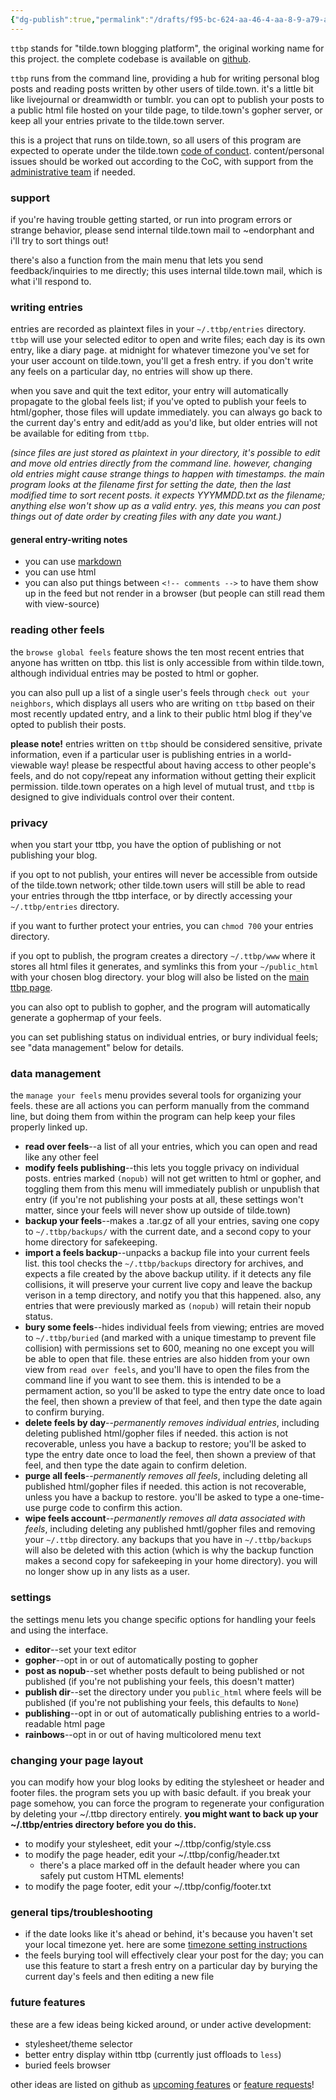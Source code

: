 ```yaml
---
{"dg-publish":true,"permalink":"/drafts/f95-bc-624-aa-46-4-aa-8-9-a79-afea-539-f3-e4-c/","dgHomeLink":true,"dgPassFrontmatter":false}
---
```



`ttbp` stands for "tilde.town blogging platform", the original working name for
this project. the complete codebase is available on
[github](https://github.com/modgethanc/ttbp).

`ttbp` runs from the command line, providing a hub for writing personal blog
posts and reading posts written by other users of tilde.town. it's a little bit
like livejournal or dreamwidth or tumblr. you can opt to publish your posts to a
public html file hosted on your tilde page, to tilde.town's gopher server, or
keep all your entries private to the tilde.town server.

this is a project that runs on tilde.town, so all users of this program are
expected to operate under the tilde.town [code of
conduct](http://tilde.town/wiki/conduct.html). content/personal issues should be
worked out according to the CoC, with support from the [administrative
team](http://tilde.town/wiki/administration/index.html) if needed.

### support

if you're having trouble getting started, or run into program errors or strange
behavior, please send internal tilde.town mail to ~endorphant and i'll try to
sort things out!

there's also a function from the main menu that lets you send feedback/inquiries
to me directly; this uses internal tilde.town mail, which is what i'll respond
to.

### writing entries

entries are recorded as plaintext files in your `~/.ttbp/entries` directory.
`ttbp` will use your selected editor to open and write files; each day is its
own entry, like a diary page. at midnight for whatever timezone you've set for
your user account on tilde.town, you'll get a fresh entry. if you don't write
any feels on a particular day, no entries will show up there.

when you save and quit the text editor, your entry will automatically propagate
to the global feels list; if you've opted to publish your feels to html/gopher,
those files will update immediately. you can always go back to the current day's
entry and edit/add as you'd like, but older entries will not be available for
editing from `ttbp`.

*(since files are just stored as plaintext in your directory, it's possible to
edit and move old entries directly from the command line. however, changing old
entries might cause strange things to happen with timestamps. the main program
looks at the filename first for setting the date, then the last modified time to
sort recent posts. it expects YYYMMDD.txt as the filename; anything else won't
show up as a valid entry. yes, this means you can post things out of date order
by creating files with any date you want.)*

#### general entry-writing notes

* you can use [markdown](https://daringfireball.net/projects/markdown/syntax)
* you can use html
* you can also put things between `<!-- comments -->` to have them show up
  in the feed but not render in a browser (but people can still read them with
  view-source)

### reading other feels

the `browse global feels` feature shows the ten most recent entries that anyone
has written on ttbp. this list is only accessible from within tilde.town,
although individual entries may be posted to html or gopher.

you can also pull up a list of a single user's feels through `check out your
neighbors`, which displays all users who are writing on `ttbp` based on their
most recently updated entry, and a link to their public html blog if they've
opted to publish their posts.

**please note!** entries written on `ttbp` should be considered sensitive,
private information, even if a particular user is publishing entries in a
world-viewable way! please be respectful about having access to other people's
feels, and do not copy/repeat any information without getting their explicit
permission. tilde.town operates on a high level of mutual trust, and `ttbp` is
designed to give individuals control over their content.

### privacy

when you start your ttbp, you have the option of publishing or not publishing
your blog.

if you opt to not publish, your entires will never be accessible from outside of
the tilde.town network; other tilde.town users will still be able to read your
entries through the ttbp interface, or by directly accessing your
`~/.ttbp/entries` directory.

if you want to further protect your entries, you can `chmod 700` your entries
directory.

if you opt to publish, the program creates a directory `~/.ttbp/www` where it
stores all html files it generates, and symlinks this from your `~/public_html`
with your chosen blog directory. your blog will also be listed on the [main ttbp
page](https://tilde.town/~endorphant/ttbp).

you can also opt to publish to gopher, and the program will automatically
generate a gophermap of your feels.

you can set publishing status on individual entries, or bury individual feels;
see "data management" below for details.

### data management

the `manage your feels` menu provides several tools for organizing your feels.
these are all actions you can perform manually from the command line, but doing
them from within the program can help keep your files properly linked up.

* **read over feels**--a list of all your entries, which you can open and
  read like any other feel
* **modify feels publishing**--this lets you toggle privacy on individual
  posts. entries marked `(nopub)` will not get written to html or gopher,
  and toggling them from this menu will immediately publish or unpublish
  that entry (if you're not publishing your posts at all, these settings
  won't matter, since your feels will never show up outside of tilde.town)
* **backup your feels**--makes a .tar.gz of all your entries, saving one
  copy to `~/.ttbp/backups/` with the current date, and a second copy to
  your home directory for safekeeping.
* **import a feels backup**--unpacks a backup file into your current feels
  list. this tool checks the `~/.ttbp/backups` directory for archives, and
  expects a file created by the above backup utility. if it detects any file
  collisions, it will preserve your current live copy and leave the backup
  verison in a temp directory, and notify you that this happened. also, any
  entries that were previously marked as `(nopub)` will retain their nopub
  status.
* **bury some feels**--hides individual feels from viewing; entries are
  moved to `~/.ttbp/buried` (and marked with a unique timestamp to prevent
  file collision) with permissions set to 600, meaning no one except you
  will be able to open that file. these entries are also hidden from your
  own view from `read over feels`, and you'll have to open the files from
  the command line if you want to see them. this is intended to be a
  permament action, so you'll be asked to type the entry date once to load
  the feel, then shown a preview of that feel, and then type the date again
  to confirm burying.
* **delete feels by day**--*permanently removes individual entries*,
  including deleting published html/gopher files if needed. this action is
  not recoverable, unless you have a backup to restore; you'll be asked to
  type the entry date once to load the feel, then shown a preview of that
  feel, and then type the date again to confirm deletion.
* **purge all feels**--*permanently removes all feels*, including deleting
  all published html/gopher files if needed. this action is not recoverable,
  unless you have a backup to restore. you'll be asked to type a
  one-time-use purge code to confirm this action.
* **wipe feels account**--*permanently removes all data associated with
  feels*, including deleting any published hmtl/gopher files and removing
  your `~/.ttbp` directory. any backups that you have in `~/.ttbp/backups`
  will also be deleted with this action (which is why the backup function
  makes a second copy for safekeeping in your home directory). you will no
  longer show up in any lists as a user.

### settings

the settings menu lets you change specific options for handling your feels and
using the interface.

* **editor**--set your text editor
* **gopher**--opt in or out of automatically posting to gopher
* **post as nopub**--set whether posts default to being published or not
  published (if you're not publishing your feels, this doesn't matter)
* **publish dir**--set the directory under you `public_html` where feels will be
  published (if you're not publishing your feels, this defaults to `None`)
* **publishing**--opt in or out of automatically publishing entries to a
  world-readable html page
* **rainbows**--opt in or out of having multicolored menu text

### changing your page layout

you can modify how your blog looks by editing the stylesheet or header and
footer files. the program sets you up with basic default. if you break your page
somehow, you can force the program to regenerate your configuration by deleting
your ~/.ttbp directory entirely.  **you might want to back up your
~/.ttbp/entries directory before you do this.**

* to modify your stylesheet, edit your ~/.ttbp/config/style.css
* to modify the page header, edit your ~/.ttbp/config/header.txt
  * there's a place marked off in the default header where you can safely put
    custom HTML elements!
* to modify the page footer, edit your ~/.ttbp/config/footer.txt

### general tips/troubleshooting

* if the date looks like it's ahead or behind, it's because you haven't set
  your local timezone yet.  here are some
  [timezone setting instructions](http://www.cyberciti.biz/faq/linux-unix-set-tz-environment-variable/)
* the feels burying tool will effectively clear your post for the day; you can
  use this feature to start a fresh entry on a particular day by burying the
  current day's feels and then editing a new file

### future features

these are a few ideas being kicked around, or under active development:

* stylesheet/theme selector
* better entry display within ttbp (currently just offloads to `less`)
* buried feels browser

other ideas are listed on github as
[upcoming features](https://github.com/modgethanc/ttbp/issues?q=is%3Aissue+is%3Aopen+label%3A"upcoming+features") or [feature requests](https://github.com/modgethanc/ttbp/issues?q=is%3Aissue+is%3Aopen+label%3A"feature+request")!

